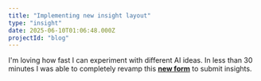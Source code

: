 ```yaml
---
title: "Implementing new insight layout"
type: "insight"
date: 2025-06-10T01:06:48.000Z
projectId: "blog"
---
```


I'm loving how fast I can experiment with different AI ideas. In less than 30 minutes I was able to completely revamp this [**new form**](https://theboring.app/new) to submit insights.
